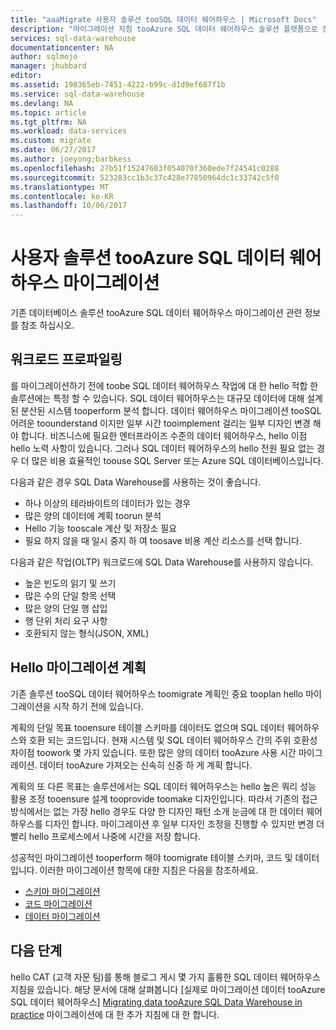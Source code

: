 ```yaml
---
title: "aaaMigrate 사용자 솔루션 tooSQL 데이터 웨어하우스 | Microsoft Docs"
description: "마이그레이션 지침 tooAzure SQL 데이터 웨어하우스 솔루션 플랫폼으로 전환 합니다."
services: sql-data-warehouse
documentationcenter: NA
author: sqlmojo
manager: jhubbard
editor: 
ms.assetid: 198365eb-7451-4222-b99c-d1d9ef687f1b
ms.service: sql-data-warehouse
ms.devlang: NA
ms.topic: article
ms.tgt_pltfrm: NA
ms.workload: data-services
ms.custom: migrate
ms.date: 06/27/2017
ms.author: joeyong;barbkess
ms.openlocfilehash: 27b51f15247603f054070f360ede7f24541c0288
ms.sourcegitcommit: 523283cc1b3c37c428e77850964dc1c33742c5f0
ms.translationtype: MT
ms.contentlocale: ko-KR
ms.lasthandoff: 10/06/2017
---
```

# <a name="migrate-your-solution-tooazure-sql-data-warehouse"></a>사용자 솔루션 tooAzure SQL 데이터 웨어하우스 마이그레이션
기존 데이터베이스 솔루션 tooAzure SQL 데이터 웨어하우스 마이그레이션 관련 정보를 참조 하십시오. 

## <a name="profile-your-workload"></a>워크로드 프로파일링
를 마이그레이션하기 전에 toobe SQL 데이터 웨어하우스 작업에 대 한 hello 적합 한 솔루션에는 특정 할 수 있습니다. SQL 데이터 웨어하우스는 대규모 데이터에 대해 설계 된 분산된 시스템 tooperform 분석 합니다.  데이터 웨어하우스 마이그레이션 tooSQL 어려운 toounderstand 이지만 일부 시간 tooimplement 걸리는 일부 디자인 변경 해야 합니다. 비즈니스에 필요한 엔터프라이즈 수준의 데이터 웨어하우스, hello 이점 hello 노력 사항이 있습니다. 그러나 SQL 데이터 웨어하우스의 hello 전원 필요 없는 경우 더 많은 비용 효율적인 toouse SQL Server 또는 Azure SQL 데이터베이스입니다.

다음과 같은 경우 SQL Data Warehouse를 사용하는 것이 좋습니다.
- 하나 이상의 테라바이트의 데이터가 있는 경우
- 많은 양의 데이터에 계획 toorun 분석
- Hello 기능 tooscale 계산 및 저장소 필요 
- 필요 하지 않을 때 일시 중지 하 여 toosave 비용 계산 리소스를 선택 합니다.

다음과 같은 작업(OLTP) 워크로드에 SQL Data Warehouse를 사용하지 않습니다.
- 높은 빈도의 읽기 및 쓰기
- 많은 수의 단일 항목 선택
- 많은 양의 단일 행 삽입
- 행 단위 처리 요구 사항
- 호환되지 않는 형식(JSON, XML)


## <a name="plan-hello-migration"></a>Hello 마이그레이션 계획

기존 솔루션 tooSQL 데이터 웨어하우스 toomigrate 계획인 중요 tooplan hello 마이그레이션을 시작 하기 전에 있습니다. 

계획의 단일 목표 tooensure 테이블 스키마를 데이터도 없으며 SQL 데이터 웨어하우스와 호환 되는 코드입니다. 현재 시스템 및 SQL 데이터 웨어하우스 간의 주위 호환성 차이점 toowork 몇 가지 있습니다. 또한 많은 양의 데이터 tooAzure 사용 시간 마이그레이션. 데이터 tooAzure 가져오는 신속히 신중 하 게 계획 합니다. 

계획의 또 다른 목표는 솔루션에서는 SQL 데이터 웨어하우스는 hello 높은 쿼리 성능 활용 조정 tooensure 설계 tooprovide toomake 디자인입니다. 따라서 기존의 접근 방식에서는 없는 가장 hello 경우도 다양 한 디자인 패턴 소개 눈금에 대 한 데이터 웨어하우스를 디자인 합니다. 마이그레이션 후 일부 디자인 조정을 진행할 수 있지만 변경 더 빨리 hello 프로세스에서 나중에 시간을 저장 합니다.

성공적인 마이그레이션 tooperform 해야 toomigrate 테이블 스키마, 코드 및 데이터입니다. 이러한 마이그레이션 항목에 대한 지침은 다음을 참조하세요.

-  [스키마 마이그레이션](sql-data-warehouse-migrate-schema.md)
-  [코드 마이그레이션](sql-data-warehouse-migrate-code.md)
-  [데이터 마이그레이션](sql-data-warehouse-migrate-data.md) 

<!--
## Perform hello migration


## Deploy hello solution


## Validate hello migration

-->

## <a name="next-steps"></a>다음 단계
hello CAT (고객 자문 팀)를 통해 블로그 게시 몇 가지 훌륭한 SQL 데이터 웨어하우스 지침을 있습니다.  해당 문서에 대해 살펴봅니다 [실제로 마이그레이션 데이터 tooAzure SQL 데이터 웨어하우스] [ Migrating data tooAzure SQL Data Warehouse in practice] 마이그레이션에 대 한 추가 지침에 대 한 합니다.

<!--Image references-->

<!--Article references-->

<!--MSDN references-->

<!--Other Web references-->
[Migrating data tooAzure SQL Data Warehouse in practice]: https://blogs.msdn.microsoft.com/sqlcat/2016/08/18/migrating-data-to-azure-sql-data-warehouse-in-practice/
